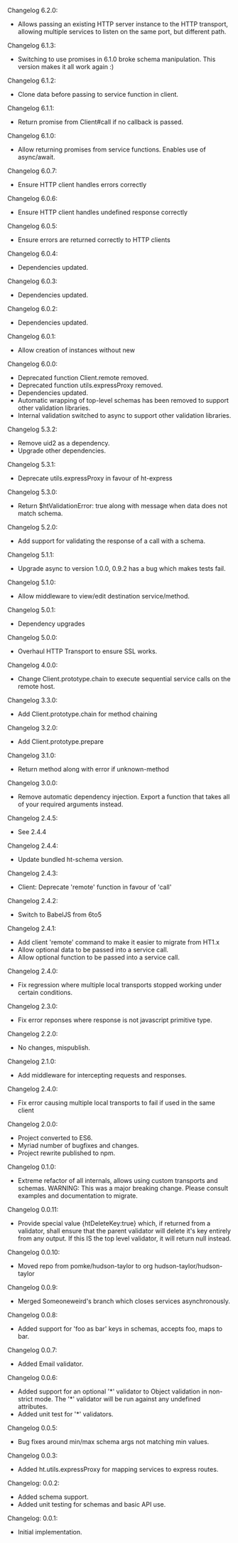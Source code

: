 Changelog 6.2.0:

 * Allows passing an existing HTTP server instance
   to the HTTP transport, allowing multiple services
   to listen on the same port, but different path.

Changelog 6.1.3:

 * Switching to use promises in 6.1.0 broke schema manipulation.
   This version makes it all work again :)

Changelog 6.1.2:

 * Clone data before passing to service function in client.

Changelog 6.1.1:

 * Return promise from Client#call if no callback is passed.

Changelog 6.1.0:

 * Allow returning promises from service functions.
   Enables use of async/await.

Changelog 6.0.7:

 * Ensure HTTP client handles errors correctly

Changelog 6.0.6:

 * Ensure HTTP client handles undefined response correctly

Changelog 6.0.5:

 * Ensure errors are returned correctly to HTTP clients

Changelog 6.0.4:

 * Dependencies updated.

Changelog 6.0.3:

 * Dependencies updated.

Changelog 6.0.2:

 * Dependencies updated.

Changelog 6.0.1:

 * Allow creation of instances without new

Changelog 6.0.0:

 * Deprecated function Client.remote removed.
 * Deprecated function utils.expressProxy removed.
 * Dependencies updated.
 * Automatic wrapping of top-level schemas has been removed to support other validation libraries.
 * Internal validation switched to async to support other validation libraries.

Changelog 5.3.2:

 * Remove uid2 as a dependency.
 * Upgrade other dependencies.

Changelog 5.3.1:

 * Deprecate utils.expressProxy in favour of ht-express

Changelog 5.3.0:

 * Return $htValidationError: true along with message when data does not match schema.

Changelog 5.2.0:

 * Add support for validating the response of a call with a schema.

Changelog 5.1.1:

 * Upgrade async to version 1.0.0, 0.9.2 has a bug which makes tests fail.

Changelog 5.1.0:

 * Allow middleware to view/edit destination service/method.

Changelog 5.0.1:

 * Dependency upgrades

Changelog 5.0.0:

 * Overhaul HTTP Transport to ensure SSL works.

Changelog 4.0.0:

 * Change Client.prototype.chain to execute sequential service calls on the remote host.

Changelog 3.3.0:

 * Add Client.prototype.chain for method chaining

Changelog 3.2.0:

 * Add Client.prototype.prepare

Changelog 3.1.0:

 * Return method along with error if unknown-method

Changelog 3.0.0:

 * Remove automatic dependency injection. Export a function that takes all of your required arguments instead.

Changelog 2.4.5:

 * See 2.4.4

Changelog 2.4.4:

 * Update bundled ht-schema version.

Changelog 2.4.3:

 * Client: Deprecate 'remote' function in favour of 'call'

Changelog 2.4.2:

 * Switch to BabelJS from 6to5

Changelog 2.4.1:

 * Add client 'remote' command to make it easier to migrate from HT1.x
 * Allow optional data to be passed into a service call.
 * Allow optional function to be passed into a service call.

Changelog 2.4.0:

 * Fix regression where multiple local transports stopped working under certain conditions.

Changelog 2.3.0:

 * Fix error reponses where response is not javascript primitive type.

Changelog 2.2.0:

 * No changes, mispublish.

Changelog 2.1.0:

 * Add middleware for intercepting requests and responses.

Changelog 2.4.0:

 * Fix error causing multiple local transports to fail if used in the same client

Changelog 2.0.0:

 * Project converted to ES6.
 * Myriad number of bugfixes and changes.
 * Project rewrite published to npm.

Changelog 0.1.0:

 * Extreme refactor of all internals, allows using custom transports and schemas.
   WARNING: This was a major breaking change. Please consult examples and documentation
            to migrate.

Changelog 0.0.11:

 * Provide special value {htDeleteKey:true} which, if returned from a validator,
   shall ensure that the parent validator will delete it's key entirely from any
   output. If this IS the top level validator, it will return null instead.

Changelog 0.0.10:

 * Moved repo from pomke/hudson-taylor to org hudson-taylor/hudson-taylor

Changelog 0.0.9:

 * Merged Someoneweird's branch which closes services asynchronously.

Changelog 0.0.8:

 * Added support for 'foo as bar' keys in schemas, accepts foo, maps to bar.

Changelog 0.0.7:

 * Added Email validator.

Changelog 0.0.6:

 * Added support for an optional '\*' validator to Object validation in non-strict
   mode. The '\*' validator will be run against any undefined attributes.
 * Added unit test for '*' validators.

Changelog 0.0.5:

 * Bug fixes around min/max schema args not matching min values.

Changelog 0.0.3:

 * Added ht.utils.expressProxy for mapping services to express routes.

Changelog: 0.0.2:

* Added schema support.
* Added unit testing for schemas and basic API use.

Changelog: 0.0.1:

* Initial implementation.
